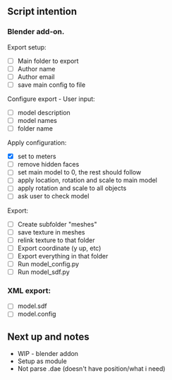 ## Script intention

### Blender add-on.

Export setup:
- [ ] Main folder to export
- [ ] Author name
- [ ] Author email
- [ ] save main config to file

Configure export - User input:
- [ ] model description
- [ ] model names
- [ ] folder name

Apply configuration:
- [x] set to meters
- [ ] remove hidden faces
- [ ] set main model to 0, the rest should follow
- [ ] apply location, rotation and scale to main model
- [ ] apply rotation and scale to all objects
- [ ] ask user to check model

Export:
- [ ] Create subfolder "meshes"
- [ ] save texture in meshes
- [ ] relink texture to that folder
- [ ] Export coordinate (y up, etc)
- [ ] Export everything in that folder
- [ ] Run model_config.py
- [ ] Run model_sdf.py

### XML export:
- [ ] model.sdf
- [ ] model.config

## Next up and notes

* WIP - blender addon
* Setup as module
* Not parse .dae (doesn't have position/what i need)